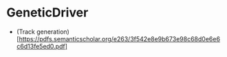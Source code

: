 # GeneticDriver

- (Track generation)[https://pdfs.semanticscholar.org/e263/3f542e8e9b673e98c68d0e6e6c6d13fe5ed0.pdf]
